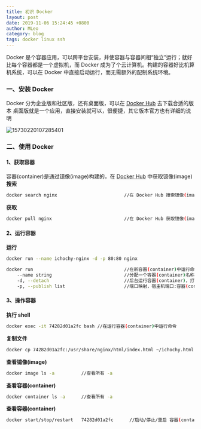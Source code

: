 ```yaml
---
title: 初识 Docker
layout: post
date: 2019-11-06 15:24:45 +0800
author: MLeo
category: blog
tags: docker linux ssh
---
```


Docker 是个容器应用，可以跨平台安装，并使容器与容器间相“独立”运行；就好比每个容器都是一个虚拟机，而 Docker 成为了个云计算机。构建的容器好比机算机系统，可以在 Docker 中直接启动运行，而无需额外的配制系统环境。

### 一、安装 Docker 
Docker 分为企业版和社区版，还有桌面版，可以在 [Docker Hub](https://hub.docker.com/) 去下载合适的版本
桌面版就是一个应用，直接安装就可以，很便捷，其它版本官方也有详细的说明

![15730220107285401](https://images.ichochy.com/15730220107285401.png)

### 二、使用 Docker

#### 1、获取容器
容器(container)是通过镱像(image)构建的，在 [Docker Hub](https://hub.docker.com/) 中获取镱像(image)  
**搜索**
```bash
docker search nginx                         //在 Docker Hub 搜索镱像(image)
```

**获取**
```bash
docker pull nginx                           //在 Docker Hub 获取镱像(image)
```


#### 2、运行容器
**运行**
```bash
docker run --name ichochy-nginx -d -p 80:80 nginx
```

```bash
docker run                                  //在新容器(container)中运行命令
    --name string                           //分配一个容器(container)名称
    -d, --detach                            //后台运行容器(container)，打印容器(container)ID
    -p, --publish list                      //端口映射，宿主机端口:容器(container)端口
```

#### 3、操作容器
**执行 shell**
```bash
docker exec -it 74282d01a2fc bash //在运行容器(container)中运行命令
```
**复制文件**
```bash
docker cp 74282d01a2fc:/usr/share/nginx/html/index.html ~/ichochy.html
```
**查看镱像(image)**
```bash
docker image ls -a          //查看所有 -a
```
**查看容器(container)**
```bash
docker container ls -a      //查看所有 -a
```
**查看容器(container)**
```bash
docker start/stop/restart   74282d01a2fc      //启动/停止/重启 容器(container)
```
